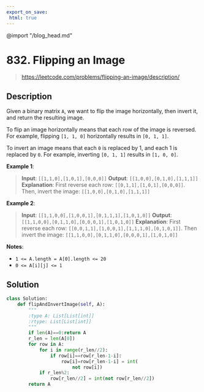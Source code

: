 ```yaml
---
export_on_save:
 html: true
---
```


@import "/blog_head.md"

# 832. Flipping an Image

> <https://leetcode.com/problems/flipping-an-image/description/>

## Description

Given a binary matrix `A`, we want to flip the image horizontally, then invert it, and return the resulting image.

To flip an image horizontally means that each row of the image is reversed.  For example, flipping `[1, 1, 0]` horizontally results in `[0, 1, 1]`.

To invert an image means that each `0` is replaced by 1, and each 1 is replaced by `0`. For example, inverting `[0, 1, 1]` results in `[1, 0, 0]`.

**Example 1**:

> **Input**: `[[1,1,0],[1,0,1],[0,0,0]]`
**Output**: `[[1,0,0],[0,1,0],[1,1,1]]`
**Explanation**: First reverse each row: `[[0,1,1],[1,0,1],[0,0,0]]`.
Then, invert the image: `[[1,0,0],[0,1,0],[1,1,1]]`

**Example 2**:

>**Input**: `[[1,1,0,0],[1,0,0,1],[0,1,1,1],[1,0,1,0]]`
**Output**: `[[1,1,0,0],[0,1,1,0],[0,0,0,1],[1,0,1,0]]`
**Explanation**: First reverse each row: `[[0,0,1,1],[1,0,0,1],[1,1,1,0],[0,1,0,1]]`.
Then invert the image: `[[1,1,0,0],[0,1,1,0],[0,0,0,1],[1,0,1,0]]`

**Notes**:
- `1 <= A.length = A[0].length <= 20`
- `0 <= A[i][j] <= 1`

## Solution

```python
class Solution:
    def flipAndInvertImage(self, A):
        """
        :type A: List[List[int]]
        :rtype: List[List[int]]
        """
        if len(A)==0:return A
        r_len = len(A[0])
        for row in A:
            for i in range(r_len//2):
                if row[i]==row[r_len-1-i]:
                    row[i]=row[r_len-1-i] = int(
                        not row[i])
            if r_len%2:
                row[r_len//2] = int(not row[r_len//2])
        return A
```
